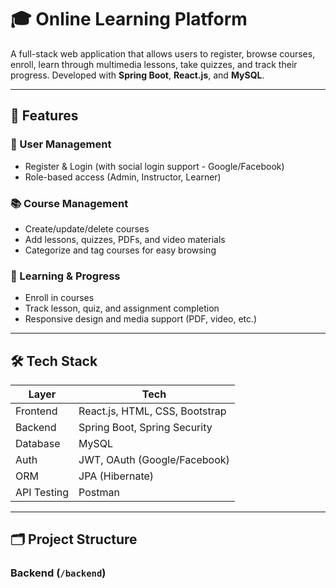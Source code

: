 # 🎓 Online Learning Platform

A full-stack web application that allows users to register, browse courses, enroll, learn through multimedia lessons, take quizzes, and track their progress. Developed with **Spring Boot**, **React.js**, and **MySQL**.

---

## 🚀 Features

### 🔐 User Management
- Register & Login (with social login support - Google/Facebook)
- Role-based access (Admin, Instructor, Learner)

### 📚 Course Management
- Create/update/delete courses
- Add lessons, quizzes, PDFs, and video materials
- Categorize and tag courses for easy browsing

### 📖 Learning & Progress
- Enroll in courses
- Track lesson, quiz, and assignment completion
- Responsive design and media support (PDF, video, etc.)

---

## 🛠 Tech Stack

| Layer      | Tech                        |
|------------|-----------------------------|
| Frontend   | React.js, HTML, CSS, Bootstrap |
| Backend    | Spring Boot, Spring Security |
| Database   | MySQL                       |
| Auth       | JWT, OAuth (Google/Facebook) |
| ORM        | JPA (Hibernate)             |
| API Testing| Postman                     |

---

## 🗂️ Project Structure

### Backend (`/backend`)
